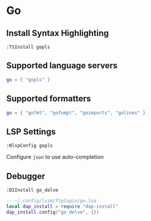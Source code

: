# Go

## Install Syntax Highlighting

```vim
:TSInstall gopls
```

## Supported language servers

```lua
go = { "gopls" }
```

    
## Supported formatters

```lua
go = { "gofmt", "gofumpt", "goimports", "golines" }
```

## LSP Settings

```vim
:NlspConfig gopls
```

Configure `json` to use auto-completion

## Debugger

```vim
:DIInstall go_delve
```

```lua
-- ~/.config/lvim/ftplugin/go.lua
local dap_install = require "dap-install"
dap_install.config("go_delve", {})
```

    
